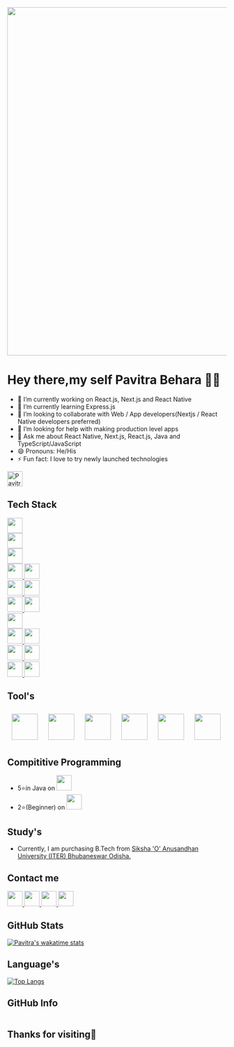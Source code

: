  <img width="800px" src="https://raw.githubusercontent.com/developer-guy/developer-guy/master/code.gif">

# Hey there,my self Pavitra Behara 👨‍💻

- 🔭 I’m currently working on React.js, Next.js and React Native
- 🍁 I’m currently learning Express.js
- 🤝 I’m looking to collaborate with Web / App developers(Nextjs / React Native developers preferred)
- 🤔 I’m looking for help with making production level apps
- 💬 Ask me about React Native, Next.js, React.js, Java and TypeScript/JavaScript
- 😄 Pronouns: He/His
- ⚡ Fun fact: I love to try newly launched technologies
<img height="35px" src="https://komarev.com/ghpvc/?username=Pavitra554&label=Profile%20views&color=0e75b6&style=flat" alt="Pavitra554" />

## Tech Stack
<a href="https://www.nodejs.dev/">
    <img height="35px" src="https://img.shields.io/badge/node.js-000000?style=for-the-badge&logo=node.js&logoColor=008000">
  </a><br/>
<a href="https://docs.swmansion.com/react-native-reanimated/">
    <img height="35px" src="https://img.shields.io/badge/React_Native_Reanimated_V2-000000?style=for-the-badge&logo=react&logoColor=61DAFB">
  </a><br/>
<a href="https://reactnative.dev/">
    <img height="35px" src="https://img.shields.io/badge/React_Native-000000?style=for-the-badge&logo=react&logoColor=61DAFB">
  </a><br/>
<a href="https://nextjs.org/">
    <img height="35px" src="https://img.shields.io/badge/next.js-000000?style=for-the-badge&logo=nextdotjs&logoColor=white">
  </a>
 <a href="https://reactjs.org/">
    <img height="35px" src="https://img.shields.io/badge/React.Js-000000?style=for-the-badge&logo=react&logoColor=61DAFB">
  </a><br/>
  <a href="https://redux-toolkit.js.org/">
    <img height="35px" src="https://img.shields.io/badge/Redux-000000?style=for-the-badge&logo=redux&logoColor=764abc">
  </a>
  <a href="https://reactrouter.com/">
    <img height="35px" src="https://img.shields.io/badge/React_Router-000000?style=for-the-badge&logo=react-router&logoColor=f44250">
  </a>
  <br/>
  <a href="https://www.framer.com/motion/">
   <img height="35px" src="https://img.shields.io/badge/Framer%20motion-000000?style=for-the-badge&logo=framer&logoColor=white"/>
  </a>
  <a href="https://tailwindcss.com/">
    <img height="35px" src="https://img.shields.io/badge/Tailwind_CSS-000000?style=for-the-badge&logo=tailwind-css&logoColor=22d3ee">
  </a>
  <br/>
  <a href="https://firebase.google.com/">
    <img height="35px" src="https://img.shields.io/badge/firebase-000000?style=for-the-badge&logo=firebase&logoColor=#F4B400">
  </a><br/>
  <a  href="https://www.javascript.com/">
    <img height="35px" src="https://img.shields.io/badge/TypeScript-000000?style=for-the-badge&logo=typescript&logoColor=#f7df1e">
  </a>
  <a  href="https://www.typescriptlang.org/">
    <img height="35px" src="https://img.shields.io/badge/JavaScript-000000?style=for-the-badge&logo=javascript&logoColor=F7DF1E">
  </a><br/>
  
  <a href="https://www.java.com/en/">
    <img height="35px" alt="" src="https://img.shields.io/badge/Java-000000?style=for-the-badge&logo=java&logoColor=red">
  </a>
  <a href="https://www.geeksforgeeks.org/c-language-set-1-introduction/">
    <img height="35px" alt="" src="https://img.shields.io/badge/C-000000?style=for-the-badge&logo=c&logoColor=skyblue">
  </a><br/>
   <a href="https://www.w3schools.com/html/">
    <img  height="35px" alt="" src="https://img.shields.io/badge/HTML5-000000?style=for-the-badge&logo=html5&logoColor=orange">
  </a>
   <a href="https://www.w3schools.com/css/">
    <img height="35px" alt="" src="https://img.shields.io/badge/CSS3-000000?style=for-the-badge&logo=css3&logoColor=skyblue">
  </a>
  
## Tool's
<a><img style="margin:10px;"  height="60px" src="https://cdn.jsdelivr.net/gh/devicons/devicon/icons/androidstudio/androidstudio-original.svg" />
<a><img style="margin:10px;" height="60px" alt="" src="https://cdn.jsdelivr.net/gh/devicons/devicon/icons/vscode/vscode-original.svg">
<a><img style="margin:10px;" height="60px" alt="" src="https://cdn.jsdelivr.net/gh/devicons/devicon/icons/figma/figma-original.svg">
<a><img style="margin:10px;" height="60px" alt="" src="https://cdn.jsdelivr.net/gh/devicons/devicon/icons/npm/npm-original-wordmark.svg">
<a><img style="margin:10px;" height="60px" alt="" src="https://cdn.jsdelivr.net/gh/devicons/devicon/icons/canva/canva-original.svg">
<a><img style="margin:10px;" height="60px" alt="" src="https://cdn.jsdelivr.net/gh/devicons/devicon/icons/chrome/chrome-original.svg">


    
    
    
 ## Compititive Programming 

- 5⭐in Java on 
    <a href="https://www.hackerrank.com/pavitra_Behara?hr_r=1">
    <img alt="" height="35px" src="https://img.shields.io/badge/-Hackerrank-000?style=for-the-badge&logo=HackerRank&logoColor=2EC866">
  </a><br/> 
- 2⭐(Beginner) on
   <a href="https://www.codechef.com/users/pavitra_2003">
    <img alt="" height="35px" src="https://img.shields.io/badge/-CodeChef-000?style=for-the-badge&logo=CodeChef&logoColor=5B4638">
  </a><br/>  
    
## Study's
- Currently, I am purchasing B.Tech from 
  <a href="https://www.soa.ac.in/">
    Siksha 'O' Anusandhan University (ITER) Bhubaneswar Odisha.
  </a>

## Contact me

  <a href="https://twitter.com/behara_pavitra">
    <img alt="" height="35px" src="https://img.shields.io/badge/Twitter-000000?style=for-the-badge&logo=twitter&logoColor=1DA1F2">
  </a>
  <a href="https://www.linkedin.com/in/pavitra-behara-07941a200/">
    <img alt="" height="35px" src="https://img.shields.io/badge/LinkedIn-000000?style=for-the-badge&logo=linkedin&logoColor=0077B5">
  </a>
  <a href="https://www.instagram.com/pavitra.js/">
    <img alt="" height="35px" src="https://img.shields.io/badge/Instagram-000000?style=for-the-badge&logo=instagram&logoColor=E4405F">
  </a>
  <a href="https://www.pavitraredmi@gmail.com">
    <img alt="" height="35px" src="https://img.shields.io/badge/Gmail-000000?style=for-the-badge&logo=gmail&logoColor=D14836">
  </a>
  

  
## GitHub Stats

[![Pavitra's wakatime stats](https://github-readme-stats.vercel.app/api/?username=Pavitra554)](https://github.com/anuraghazra/github-readme-stats)

## Language's
[![Top Langs](https://github-readme-stats.vercel.app/api/top-langs/?username=Pavitra554&layout=compact&langs_count=30)](https://github.com/anuraghazra/github-readme-stats)    
    
## GitHub Info
 <img alt="" src="https://github-profile-summary-cards.vercel.app/api/cards/profile-details?username=Pavitra554&theme=vue">
    
## Thanks for visiting🤗





